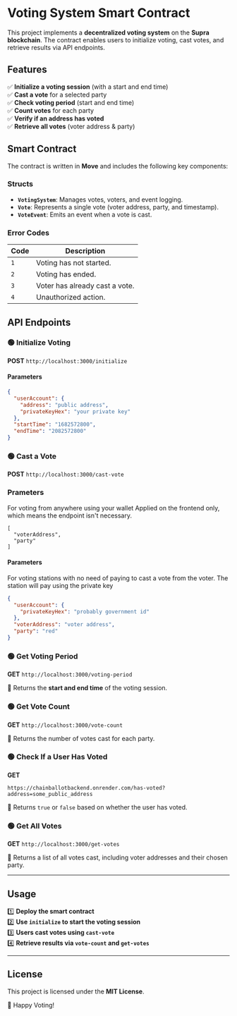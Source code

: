 # Voting System Smart Contract  

This project implements a **decentralized voting system** on the **Supra blockchain**. The contract enables users to initialize voting, cast votes, and retrieve results via API endpoints.

## Features  

✅ **Initialize a voting session** (with a start and end time)  
✅ **Cast a vote** for a selected party  
✅ **Check voting period** (start and end time)  
✅ **Count votes** for each party  
✅ **Verify if an address has voted**  
✅ **Retrieve all votes** (voter address & party)  

## Smart Contract  

The contract is written in **Move** and includes the following key components:  

### Structs  

- **`VotingSystem`**: Manages votes, voters, and event logging.  
- **`Vote`**: Represents a single vote (voter address, party, and timestamp).  
- **`VoteEvent`**: Emits an event when a vote is cast.  

### Error Codes  

| Code | Description |  
|------|-------------|  
| `1` | Voting has not started. |  
| `2` | Voting has ended. |  
| `3` | Voter has already cast a vote. |  
| `4` | Unauthorized action. |  

## API Endpoints  

### 🟢 Initialize Voting  

**POST** `http://localhost:3000/initialize`  

#### Parameters  
```json
{
  "userAccount": {
    "address": "public address", 
    "privateKeyHex": "your private key"
  },
  "startTime": "1682572800",
  "endTime": "2082572800"
}
```  

### 🟢 Cast a Vote  

**POST** `http://localhost:3000/cast-vote`  

### Prameters
For voting from anywhere using your wallet
Applied on the frontend only, which means the endpoint isn't necessary.
```
[
  "voterAddress",
  "party"
]
```
#### Parameters 
For voting stations with no need of paying to cast a vote from the voter.
The station will pay using the private key 
```json
{
  "userAccount": {
    "privateKeyHex": "probably government id"
  },
  "voterAddress": "voter address",
  "party": "red"
}
```  

### 🟢 Get Voting Period  

**GET** `http://localhost:3000/voting-period`  

🔹 Returns the **start and end time** of the voting session.  

### 🟢 Get Vote Count  

**GET** `http://localhost:3000/vote-count`  

🔹 Returns the number of votes cast for each party.  

### 🟢 Check If a User Has Voted  

**GET**  
```plaintext
https://chainballotbackend.onrender.com/has-voted?address=some_public_address
```  
🔹 Returns `true` or `false` based on whether the user has voted.  

### 🟢 Get All Votes  

**GET** `http://localhost:3000/get-votes`  

🔹 Returns a list of all votes cast, including voter addresses and their chosen party.  

---

## Usage  

1️⃣ **Deploy the smart contract**  
2️⃣ **Use `initialize` to start the voting session**  
3️⃣ **Users cast votes using `cast-vote`**  
4️⃣ **Retrieve results via `vote-count` and `get-votes`**  

---

## License  

This project is licensed under the **MIT License**.  

🚀 Happy Voting!
